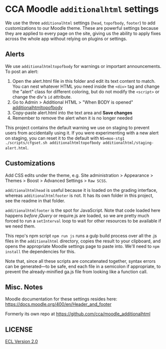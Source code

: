 # CCA Moodle `additionalhtml` settings

We use the three `additionalhtml` settings (`head`, `topofbody`, `footer`) to add customizations to our Moodle theme. These are powerful settings because they are applied to every page on the site, giving us the ability to apply fixes across the whole app without relying on plugins or settings.

## Alerts

We use `additionalhtmltopofbody` for warnings or important announcements. To post an  alert:

1. Open the alert.html file in this folder and edit its text content to match. You can nest whatever HTML you need inside the `<div>` tag and change the "alert" class for different coloring, but do not modify the `<script>` or change the div's `id` attribute.
2. Go to Admin > Additional HTML > "When BODY is opened" [additionalhtmltopofbody](https://moodle.cca.edu/admin/search.php?query=additionalhtmltopofbody)
3. Copy-paste alert.html into the text area and **Save changes**
4. Remember to remove the alert when it is no longer needed

This project contains the default warning we use on staging to prevent users from accidentally using it. If you were experimenting with a new alert on staging, you can reset it to the default with `NS=moo-stg1 ./scripts/cfgset.sh additionalhtmltopofbody additionalhtml/staging-alert.html`.

## Customizations

Add CSS edits under the theme, e.g.  Site administration > Appearance > Themes > Boost > Advanced Settings > `Raw SCSS`.

`additionalhtmlhead` is useful because it is loaded on the grading interface, whereas `additionalhtmlfooter` is not. It has its own folder in this project, see the readme in that folder.

`additionalhtmlfooter` is the spot for JavaScript. Note that code loaded here happens _before jQuery_ or require.js are loaded, so we are pretty much forced to run a `setInterval` loop to wait for other resources to be available if we need them.

This repo's npm script `npm run js` runs a gulp build process over all the .js files in the `additionalhtml` directory, copies the result to your clipboard, and opens the appropriate Moodle settings page to paste into. We'll need to `npm install` the dependencies for this.

Note that, since all these scripts are concatenated together, syntax errors can be generated—to be safe, end each file in a semicolon if appropriate, to prevent the already-minified ga.js file from looking like a function call.

## Misc. Notes

Moodle documentation for these settings resides here: https://docs.moodle.org/400/en/Header_and_footer

Formerly its own repo at https://github.com/cca/moodle_additionalhtml

## LICENSE

[ECL Version 2.0](https://opensource.org/licenses/ECL-2.0)
